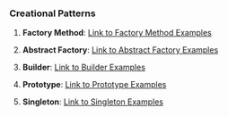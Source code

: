 ### Creational Patterns
1. **Factory Method**: [Link to Factory Method Examples](./Factory-Method/)

2. **Abstract Factory**: [Link to Abstract Factory Examples](./Abstract-Factory/)

3. **Builder**: [Link to Builder Examples](./Builder/)

4. **Prototype**: [Link to Prototype Examples](./Prototype/)

5. **Singleton**: [Link to Singleton Examples](./Singleton/)